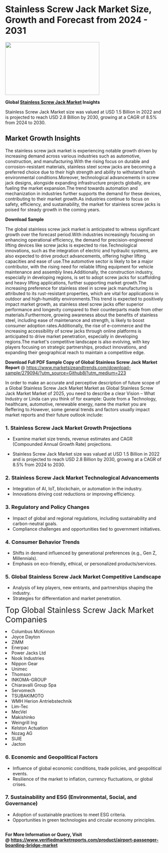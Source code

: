 <H1>Stainless Screw Jack Market Size, Growth and Forecast from 2024 - 2031</H1><img class="aligncenter size-medium wp-image-584254" src="https://thirdeyenews.in/wp-content/uploads/2024/09/Global-Market-Research-300x168.jpeg" alt="" width="300" height="168" /><p><strong>Global&nbsp;<a href="https://www.marketsizeandtrends.com/download-sample/279094/?utm_source=Github8j?utm_medium=223">Stainless Screw Jack Market</a> Insights</strong></p><p>Stainless Screw Jack Market size was valued at USD 1.5 Billion in 2022 and is projected to reach USD 2.8 Billion by 2030, growing at a CAGR of 8.5% from 2024 to 2030.</p><p><h2>Market Growth Insights</h2> <p>The stainless screw jack market is experiencing notable growth driven by increasing demand across various industries such as automotive, construction, and manufacturing.With the rising focus on durable and corrosion-resistant materials, stainless steel screw jacks are becoming a preferred choice due to their high strength and ability to withstand harsh environmental conditions.Moreover, technological advancements in screw jack designs, alongside expanding infrastructure projects globally, are fueling the market expansion.The trend towards automation and mechanization in industries further supports the demand for these devices, contributing to their market growth.As industries continue to focus on safety, efficiency, and sustainability, the market for stainless screw jacks is poised for steady growth in the coming years.</p> <p><strong>Download Sample</strong></p> <p>The global stainless screw jack market is anticipated to witness significant growth over the forecast period.With industries increasingly focusing on enhancing operational efficiency, the demand for precision-engineered lifting devices like screw jacks is expected to rise.Technological innovations, such as the integration of electric and hydraulic systems, are also expected to drive product advancements, offering higher lifting capacities and ease of use.The automotive sector is likely to be a major contributor, with the rising need for reliable lifting equipment for vehicle maintenance and assembly lines.Additionally, the construction industry, especially in developing regions, is set to adopt screw jacks for scaffolding and heavy lifting applications, further supporting market growth.The increasing preference for stainless steel in screw jack manufacturing is attributed to its rust-resistant properties, which are vital for applications in outdoor and high-humidity environments.This trend is expected to positively impact market growth, as stainless steel screw jacks offer superior performance and longevity compared to their counterparts made from other materials.Furthermore, growing awareness about the benefits of stainless steel, including ease of maintenance and strength, is likely to boost consumer adoption rates.Additionally, the rise of e-commerce and the increasing accessibility of screw jacks through online platforms is anticipated to drive market penetration, especially in developing regions.The market's competitive landscape is also evolving, with key players focusing on strategic partnerships, product innovations, and expanding their geographical reach to maintain a competitive edge.<p><span class=""><strong>Download Full PDF Sample Copy of Global Stainless Screw Jack Market Report</strong> @ <a href="https://www.marketsizeandtrends.com/download-sample/279094/?utm_source=Github8j?utm_medium=223" target="_blank">https://www.marketsizeandtrends.com/download-sample/279094/?utm_source=Github8j?utm_medium=223</a></span></p><p>In order to make an accurate and perceptive description of future scope of a Global&nbsp;Stainless Screw Jack Market Market as Global&nbsp;Stainless Screw Jack Market Market of 2025, you need to describe a clear Vision &ndash; What Industry or Linda can you think of for example: Quote from a Technology, healthcare, automotive, renewable energy, name the market you are Reffering to.However, some general trends and factors usually impact market reports and their future outlook include:</p><h3>1.&nbsp;<strong>Stainless Screw Jack Market Growth Projections</strong></h3><ul><li>Examine market size trends, revenue estimates and CAGR (Compounded Annual Growth Rate) projections.</li><li><p>Stainless Screw Jack Market size was valued at USD 1.5 Billion in 2022 and is projected to reach USD 2.8 Billion by 2030, growing at a CAGR of 8.5% from 2024 to 2030.</p></li></ul><h3>2.&nbsp;<strong>Stainless Screw Jack Market Technological Advancements</strong></h3><ul><li>Integration of AI, IoT, blockchain, or automation in the industry.</li><li>Innovations driving cost reductions or improving efficiency.</li></ul><h3>3.&nbsp;<strong>Regulatory and Policy Changes</strong></h3><ul><li>Impact of global and regional regulations, including sustainability and carbon-neutral goals.</li><li>Compliance challenges and opportunities tied to government initiatives.</li></ul><h3>4.&nbsp;<strong>Consumer Behavior Trends</strong></h3><ul><li>Shifts in demand influenced by generational preferences (e.g., Gen Z, Millennials).</li><li>Emphasis on eco-friendly, ethical, or personalized products/services.</li></ul><h3>5.&nbsp;<strong>Global Stainless Screw Jack Market Competitive Landscape</strong></h3><ul><li>Analysis of key players, new entrants, and partnerships shaping the industry.</li><li>Strategies for differentiation and market penetration.</li></ul><p data-pm-slice="1 1 []"><span style="color: inherit; font-family: inherit; font-size: 25px;">Top Global Stainless Screw Jack Market Companies</span></p><div class="" data-test-id=""><p><li>Columbus McKinnon</li><li> Joyce Dayton</li><li> ZIMM</li><li> Enerpac</li><li> Power Jacks Ltd</li><li> Nook Industries</li><li> Nippon Gear</li><li> Unimec</li><li> Thomson</li><li> INKOMA-GROUP</li><li> Chiaravalli Group Spa</li><li> Servomech</li><li> TSUBAKIMOTO</li><li> WMH Herion Antriebstechnik</li><li> Lim-Tec</li><li> MecVel</li><li> Makishinko</li><li> Weingrill Ing</li><li> Kelston Actuation</li><li> Nozag AG</li><li> SIJIE</li><li> Jacton</li></p></div><h3>6.&nbsp;<strong>Economic and Geopolitical Factors</strong></h3><ul><li>Influence of global economic conditions, trade policies, and geopolitical events.</li><li>Resilience of the market to inflation, currency fluctuations, or global crises.</li></ul><h3>7.&nbsp;<strong>Sustainability and ESG (Environmental, Social, and Governance)</strong></h3><ul><li>Adoption of sustainable practices to meet ESG criteria.</li><li>Opportunities in green technologies and circular economy principles.</li></ul><h2><strong style="font-size: 14px;">For More Information or Query, Visit @&nbsp;</strong><a style="background-color: #ffffff; font-size: 14px;" href="https://www.marketsizeandtrends.com/report/stainless-screw-jack-market/" target="_blank">https://www.verifiedmarketreports.com/product/airport-passenger-boarding-bridge-market</a></h2>